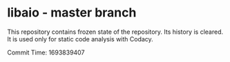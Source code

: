# libaio - master branch

This repository contains frozen state of the repository.
Its history is cleared. It is used only for static code
analysis with Codacy.

Commit Time: 1693839407